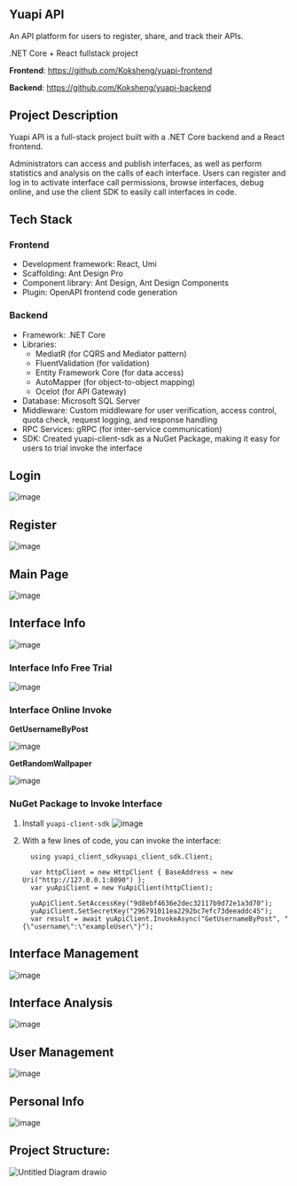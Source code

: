 ## Yuapi API
An API platform for users to register, share, and track their APIs.

.NET Core + React fullstack project

**Frontend**: https://github.com/Koksheng/yuapi-frontend

**Backend**: https://github.com/Koksheng/yuapi-backend

## Project Description

Yuapi API is a full-stack project built with a .NET Core backend and a React frontend. 

Administrators can access and publish interfaces, as well as perform statistics and analysis on the calls of each interface. Users can register and log in to activate interface call permissions, browse interfaces, debug online, and use the client SDK to easily call interfaces in code.

## Tech Stack

### Frontend
- Development framework: React, Umi
- Scaffolding: Ant Design Pro
- Component library: Ant Design, Ant Design Components
- Plugin: OpenAPI frontend code generation

### Backend
- Framework: .NET Core 
- Libraries: 
	- MediatR (for CQRS and Mediator pattern)
	- FluentValidation (for validation)
	- Entity Framework Core (for data access)
	- AutoMapper (for object-to-object mapping)
	- Ocelot (for API Gateway)
- Database: Microsoft SQL Server
- Middleware: Custom middleware for user verification, access control, quota check, request logging, and response handling
- RPC Services: gRPC (for inter-service communication)
- SDK: Created yuapi-client-sdk as a NuGet Package, making it easy for users to trial invoke the interface

## Login
![image](https://github.com/Koksheng/yuapi-backend/assets/33799735/60e008cd-741f-4d3f-a829-81742938b3dd)

## Register
![image](https://github.com/Koksheng/yuapi-backend/assets/33799735/f2c72a89-f43b-469c-a87b-8167af57bb63)

## Main Page
![image](https://github.com/user-attachments/assets/2f87cf95-c901-4f8e-80bb-6a7c0de0f4bc)

## Interface Info
![image](https://github.com/user-attachments/assets/1caccab2-d177-469e-a8a2-28fc1afd1448)

### Interface Info Free Trial
![image](https://github.com/user-attachments/assets/af1c8931-c0f2-4379-8629-268a71f4c975)

### Interface Online Invoke
**GetUsernameByPost**

![image](https://github.com/user-attachments/assets/27b143ef-a693-4fb8-af78-4c84a665ef38)

**GetRandomWallpaper**

![image](https://github.com/user-attachments/assets/89f55979-cd91-4902-afda-85b61e51cd81)

### NuGet Package to Invoke Interface
1. Install `yuapi-client-sdk`
   ![image](https://github.com/user-attachments/assets/21abcbd9-a37b-4576-94f0-91091bba9c6c)

2. With a few lines of code, you can invoke the interface:
   ```
	 using yuapi_client_sdkyuapi_client_sdk.Client;

	 var httpClient = new HttpClient { BaseAddress = new Uri("http://127.0.0.1:8090") };
	 var yuApiClient = new YuApiClient(httpClient);
	 
	 yuApiClient.SetAccessKey("9d8ebf4636e2dec32117b9d72e1a3d70");
	 yuApiClient.SetSecretKey("296791011ea2292bc7efc73deeaddc45");
	 var result = await yuApiClient.InvokeAsync("GetUsernameByPost", "{\"username\":\"exampleUser\"}");
   ```


## Interface Management
![image](https://github.com/user-attachments/assets/74527d4b-e996-4ade-ac82-1d918dac417c)

## Interface Analysis
![image](https://github.com/user-attachments/assets/80f1ca5b-2bff-4654-864a-a3830c0ae8fa)

## User Management
![image](https://github.com/user-attachments/assets/f2f2ec19-a33a-4682-b8b6-1841c27a4710)

## Personal Info
![image](https://github.com/user-attachments/assets/a1d33ef6-3092-4267-a98b-fc848114d1a3)




## Project Structure:
![Untitled Diagram drawio](https://github.com/user-attachments/assets/3c9f309c-7c72-46b4-9885-d907e2616edb)

